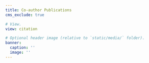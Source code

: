 ```yaml
---
title: Co-author Publications
cms_exclude: true

# View.
view: citation

# Optional header image (relative to `static/media/` folder).
banner:
  caption: ''
  image: ''
---
```

